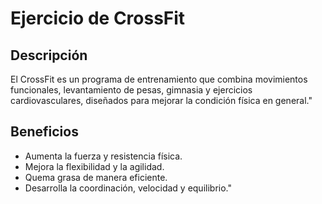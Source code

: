# Ejercicio de CrossFit

## Descripción
El CrossFit es un programa de entrenamiento que combina movimientos funcionales, levantamiento de pesas, gimnasia y ejercicios cardiovasculares, diseñados para mejorar la condición física en general."

## Beneficios
- Aumenta la fuerza y resistencia física.
- Mejora la flexibilidad y la agilidad.
- Quema grasa de manera eficiente.
- Desarrolla la coordinación, velocidad y equilibrio."
